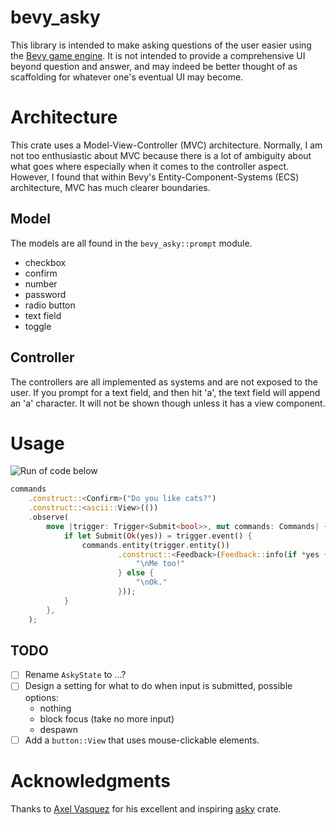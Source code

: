 # bevy_asky

This library is intended to make asking questions of the user easier using the
[Bevy game engine](https://bevyengine.org). It is not intended to provide a
comprehensive UI beyond question and answer, and may indeed be better thought of
as scaffolding for whatever one's eventual UI may become.

# Architecture

This crate uses a Model-View-Controller (MVC) architecture. Normally, I am not
too enthusiastic about MVC because there is a lot of ambiguity about what goes
where especially when it comes to the controller aspect. However, I found that
within Bevy's Entity-Component-Systems (ECS) architecture, MVC has much clearer boundaries. 

## Model

The models are all found in the `bevy_asky::prompt` module.

- checkbox
- confirm 
- number
- password
- radio button
- text field
- toggle

## Controller

The controllers are all implemented as systems and are not exposed to the user. If you prompt for a text field, and then hit 'a', the text field will append an 'a' character. It will not be shown though unless it has a view component.

# Usage

![Run of code below](https://github.com/user-attachments/assets/3570dc94-2042-494c-b926-dfa06ea30cb6)

```rust
commands
    .construct::<Confirm>("Do you like cats?")
    .construct::<ascii::View>(())
    .observe(
        move |trigger: Trigger<Submit<bool>>, mut commands: Commands| {
            if let Submit(Ok(yes)) = trigger.event() {
                commands.entity(trigger.entity())
                        .construct::<Feedback>(Feedback::info(if *yes {
                            "\nMe too!"
                        } else {
                            "\nOk."
                        }));
            }
        },
    );
```

## TODO

- [ ] Rename `AskyState` to ...?
- [ ] Design a setting for what to do when input is submitted, possible options:
  - nothing
  - block focus (take no more input)
  - despawn
- [ ] Add a `button::View` that uses mouse-clickable elements.

# Acknowledgments
Thanks to [Axel Vasquez](https://github.com/axelvc) for his excellent and inspiring [asky](https://github.com/axelvc/asky) crate.
